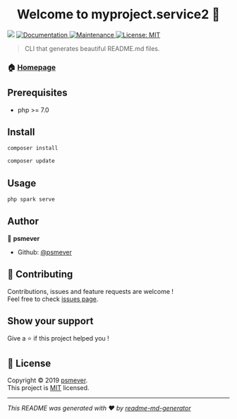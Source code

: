 <h1 align="center">Welcome to myproject.service2 👋</h1>
<p>
  <img src="https://img.shields.io/badge/version-0.1.3-blue.svg?cacheSeconds=2592000" />
  <a href="https://github.com/kefranabg/readme-md-generator#readme">
    <img alt="Documentation" src="https://img.shields.io/badge/documentation-yes-brightgreen.svg" target="_blank" />
  </a>
  <a href="https://github.com/kefranabg/readme-md-generator/graphs/commit-activity">
    <img alt="Maintenance" src="https://img.shields.io/badge/Maintained%3F-yes-green.svg" target="_blank" />
  </a>
  <a href="https://github.com/kefranabg/readme-md-generator/blob/master/LICENSE">
    <img alt="License: MIT" src="https://img.shields.io/badge/License-MIT-yellow.svg" target="_blank" />
  </a>
</p>

> CLI that generates beautiful README.md files.

### 🏠 [Homepage](http://localhost)

## Prerequisites

- php &gt;= 7.0

## Install

```sh
composer install
```

```sh
composer update
```

## Usage

```sh
php spark serve
```

## Author

👤 **psmever**

* Github: [@psmever](https://github.com/psmever)

## 🤝 Contributing

Contributions, issues and feature requests are welcome !<br />Feel free to check [issues page](https://github.com/kefranabg/readme-md-generator/issues).

## Show your support

Give a ⭐️ if this project helped you !

## 📝 License

Copyright © 2019 [psmever](https://github.com/psmever).<br />
This project is [MIT](https://github.com/kefranabg/readme-md-generator/blob/master/LICENSE) licensed.

***
_This README was generated with ❤️ by [readme-md-generator](https://github.com/kefranabg/readme-md-generator)_
